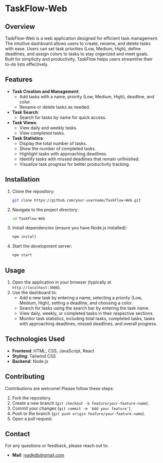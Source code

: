 # TaskFlow-Web

## Overview
TaskFlow-Web is a web application designed for efficient task management. The intuitive dashboard allows users to create, rename, and delete tasks with ease. Users can set task priorities (Low, Medium, High), define deadlines, and assign colors to tasks to stay organized and meet goals. Built for simplicity and productivity, TaskFlow helps users streamline their to-do lists effectively.

## Features
- **Task Creation and Management**:
  - Add tasks with a name, priority (Low, Medium, High), deadline, and color.
  - Rename or delete tasks as needed.
- **Task Search**:
  - Search for tasks by name for quick access.
- **Task Views**:
  - View daily and weekly tasks.
  - View completed tasks.
- **Task Statistics**:
  - Display the total number of tasks.
  - Show the number of completed tasks.
  - Highlight tasks with approaching deadlines.
  - Identify tasks with missed deadlines that remain unfinished.
  - Visualize task progress for better productivity tracking.

## Installation
1. Clone the repository:
   ```bash
   git clone https://github.com/your-username/TaskFlow-Web.git
   ```
2. Navigate to the project directory:
   ```bash
   cd TaskFlow-Web
   ```
3. Install dependencies (ensure you have Node.js installed):
   ```bash
   npm install
   ```
4. Start the development server:
   ```bash
   npm start
   ```

## Usage
1. Open the application in your browser (typically at `http://localhost:3000`).
2. Use the dashboard to:
   - Add a new task by entering a name, selecting a priority (Low, Medium, High), setting a deadline, and choosing a color.
   - Search for tasks using the search bar by entering the task name.
   - View daily, weekly, or completed tasks in their respective sections.
   - Monitor task statistics, including total tasks, completed tasks, tasks with approaching deadlines, missed deadlines, and overall progress.

## Technologies Used
- **Frontend**: HTML, CSS, JavaScript, React
- **Styling**: Tailwind CSS
- **Backend**: Node.js

## Contributing
Contributions are welcome! Please follow these steps:
1. Fork the repository.
2. Create a new branch (`git checkout -b feature/your-feature-name`).
3. Commit your changes (`git commit -m 'Add your feature'`).
4. Push to the branch (`git push origin feature/your-feature-name`).
5. Open a pull request.

## Contact
For any questions or feedback, please reach out to:
- **Mail**: iyadkdb@gmail.com